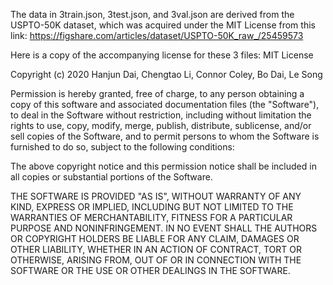 The data in 3train.json, 3test.json, and 3val.json are derived from the USPTO-50K dataset, which was acquired under the MIT License from this link: https://figshare.com/articles/dataset/USPTO-50K_raw_/25459573

Here is a copy of the accompanying license for these 3 files:
MIT License

Copyright (c) 2020 Hanjun Dai, Chengtao Li, Connor Coley, Bo Dai, Le Song

Permission is hereby granted, free of charge, to any person obtaining a copy
of this software and associated documentation files (the "Software"), to deal
in the Software without restriction, including without limitation the rights
to use, copy, modify, merge, publish, distribute, sublicense, and/or sell
copies of the Software, and to permit persons to whom the Software is
furnished to do so, subject to the following conditions:

The above copyright notice and this permission notice shall be included in all
copies or substantial portions of the Software.

THE SOFTWARE IS PROVIDED "AS IS", WITHOUT WARRANTY OF ANY KIND, EXPRESS OR
IMPLIED, INCLUDING BUT NOT LIMITED TO THE WARRANTIES OF MERCHANTABILITY,
FITNESS FOR A PARTICULAR PURPOSE AND NONINFRINGEMENT. IN NO EVENT SHALL THE
AUTHORS OR COPYRIGHT HOLDERS BE LIABLE FOR ANY CLAIM, DAMAGES OR OTHER
LIABILITY, WHETHER IN AN ACTION OF CONTRACT, TORT OR OTHERWISE, ARISING FROM,
OUT OF OR IN CONNECTION WITH THE SOFTWARE OR THE USE OR OTHER DEALINGS IN THE
SOFTWARE.
